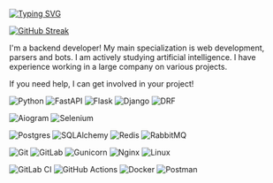 <a href="https://git.io/typing-svg"><img src="https://readme-typing-svg.demolab.com?font=Fira+Code&pause=1000&color=E6B747&random=false&width=435&lines=Greetings!;I'm+Python+Backend+Developer" alt="Typing SVG" /></a>

<a href="https://git.io/streak-stats"><img src="https://streak-stats.demolab.com?user=zhdanovam72&theme=dark" alt="GitHub Streak" /></a>

I'm a backend developer! My main specialization is web development, parsers and bots. I am actively studying artificial intelligence. I have experience working in a large company on various projects.

If you need help, I can get involved in your project!

![Python](https://img.shields.io/badge/python-3670A0?style=for-the-badge&logo=Python&logoColor=white)
![FastAPI](https://img.shields.io/badge/FastAPI-005571?style=for-the-badge&logo=fastapi)
![Flask](https://img.shields.io/badge/flask-%23000.svg?style=for-the-badge&logo=flask&logoColor=white)
![Django](https://img.shields.io/badge/Django-092E20?style=for-the-badge&logo=django&logoColor=green)
![DRF](https://img.shields.io/badge/djangorestframework-api-key.svg?style=for-the-badge&logo=drf&logoColor=44b78b&labelColor=darkgreen&color=black)

![Aiogram](https://img.shields.io/badge/aiogram-dialog.svg?style=for-the-badge&logo=Aiogram&logoColor=Aiogram)
![Selenium](https://img.shields.io/badge/-selenium-%43B02A?style=for-the-badge&logo=selenium&logoColor=white)

![Postgres](https://img.shields.io/badge/postgres-%23316192.svg?style=for-the-badge&logo=postgresql&logoColor=white)
![SQLAlchemy](https://img.shields.io/badge/SQLAlchemy-D71F00?style=for-the-badge&logo=SQLAlchemy&logoColor=SQLAlchemy)
![Redis](https://img.shields.io/badge/redis-%23DD0031.svg?style=for-the-badge&logo=redis&logoColor=white)
![RabbitMQ](https://img.shields.io/badge/Rabbitmq-FF6600?style=for-the-badge&logo=rabbitmq&logoColor=white)

![Git](https://img.shields.io/badge/git-%23F05033.svg?style=for-the-badge&logo=git&logoColor=white)
![GitLab](https://img.shields.io/badge/gitlab-%2523181717.svg?style=for-the-badge&logo=gitlab&color=black)
![Gunicorn](https://img.shields.io/badge/gunicorn-%298729.svg?style=for-the-badge&logo=gunicorn&logoColor=white)
![Nginx](https://img.shields.io/badge/nginx-%23009639.svg?style=for-the-badge&logo=nginx&logoColor=white)
![Linux](https://img.shields.io/badge/Linux-FCC624?style=for-the-badge&logo=linux&logoColor=black)

![GitLab CI](https://img.shields.io/badge/gitlab%20ci-%23181717.svg?style=for-the-badge&logo=gitlab&logoColor=white)
![GitHub Actions](https://img.shields.io/badge/github%20actions-%232671E5.svg?style=for-the-badge&logo=githubactions&logoColor=white)
![Docker](https://img.shields.io/badge/docker-%230db7ed.svg?style=for-the-badge&logo=docker&logoColor=white)
![Postman](https://img.shields.io/badge/Postman-FF6C37?style=for-the-badge&logo=postman&logoColor=white)
